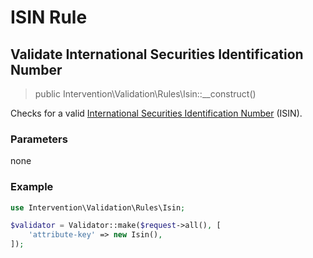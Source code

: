 # ISIN Rule
## Validate International Securities Identification Number

> public Intervention\Validation\Rules\Isin::__construct()

Checks for a valid [International Securities Identification Number](https://en.wikipedia.org/wiki/International_Securities_Identification_Number) (ISIN).

### Parameters

none

### Example

```php
use Intervention\Validation\Rules\Isin;

$validator = Validator::make($request->all(), [
    'attribute-key' => new Isin(),
]);
```


